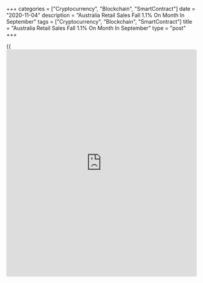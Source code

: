+++
categories = ["Cryptocurrency", "Blockchain", "SmartContract"]
date = "2020-11-04"
description = "Australia Retail Sales Fall 1.1% On Month In September"
tags = ["Cryptocurrency", "Blockchain", "SmartContract"]
title = "Australia Retail Sales Fall 1.1% On Month In September"
type = "post"
+++

{{<iframe id="large-banner" src="https://www.bounty.group/#slide=14.0" width="100%" height="600" scrolling="no" style="border: 0px solid rgb(216, 221, 230); border-radius: 3px;">}}

The total value of retail sales in Australia dropped a seasonally
adjusted 1.1 percent on month in September, the Australian Bureau of
Statistics said on Wednesday - standing at A$29.157 billion.

That beat forecasts for a decline of 1.5 percent following the 4.0
percent drop in August.

Falls in September month led by household goods retailing (-3.6 percent)
and food retailing (-1.5 percent), however both industries continue to
trade at elevated levels compared to September 2019.

Other retailing (-0.7 percent), and clothing, footwear and personal
accessory retailing (-1.1 percent) also fell in September.

There were rises in cafes, restaurants and takeaway food services (3.5
percent), and department stores (1.0 percent).

There were falls in New South Wales (-0.9 percent), Queensland (-1.2
percent), Western Australia (-1.7 percent), South Australia (-2.9
percent), Victoria (-0.4 percent), the Australian Capital Territory
(-2.4 percent), and Tasmania (-2.0 percent). The Northern Territory was
up 4.3 percent.

Online sales remain elevated, making up 10.6 percent of total retail
sales in September 2020. Online contributed 6.6 percent in September
2019.

For the third quarter of 2020, retail sales was up 6.5 percent at
A$84.808 billion.

Cafes, restaurants and takeaway food services (28.1 percent), and
clothing, footwear and personal accessory retailing (35.5 percent) led
the rises.

Quarterly volume growth was partially offset by Victoria, which fell 4.2
percent. New South Wales (11.6 percent) led the rises by state and
territory.

Also on Wednesday:  
• The Australian Industry Group said that the construction sector in
Australia moved into expansion territory in October, with a seasonally
adjusted Performance of Construction score of 52.7.

That's up from 45.2 and it moves above the boom-or-bust line of 50 that
separates expansion from contraction. It's also the first expansionary
result since August 2018.

All of this recovery in October was in housing construction, with house
building activity and new orders up strongly. The activity and new
orders indices in the apartments and engineering sectors improved in
October but remained stable or in contraction. Activity in commercial
construction deteriorated but new orders improved, which suggests better
months ahead.

• IHS Market said that the services sector in Australia continued to
expand in October, and at a faster pace, with a seasonally adjusted
services PMI score of 53.7. That's up from 50.8 in September and it
moves further above the boom-or-bust line of 50 that separates expansion
from contraction.

Individually, new [business][1] rose again, albeit marginally, while
employment shrunk at a slower rate. Business sentiment was at its
strongest in more than two years.

With sales growth still subdued, firms were able to work through
previously-placed orders, resulting in a third straight monthly decline
in backlogs of work, though the latest depletion was the weakest in this
sequence.

The survey also showed that the composite index came in at 53.5, up from
51.1 in the previous month.

For comments and feedback [contact](https://www.playgroundfx.com/contact/): editorial@rtt[news](https://www.letsplayfx.com/blog/forex-news-website/).com

[Economic News][2]

 **What parts of the world are seeing the best (and worst) economic
performances lately? Click[here][3] to check out our [Econ Scorecard][3]
and find out! See up-to-the-moment [ranking](https://www.playgroundfx.com/blog/crypto-exchange-ranking/)s for the best and worst
performers in [GDP][4], [unemployment rate][5], [inflation][6] and much
more.**

   1. www.rtt[news](https://www.letsplayfx.com/blog/forex-news-website/).com/Content/Business.aspx
   2. www.rtt[news](https://www.letsplayfx.com/blog/forex-news-website/).com/Content/EconomicNews.aspx
   3. www.rtt[news](https://www.letsplayfx.com/blog/forex-news-website/).com/economic-scorecard/world-rank/retail-sales/highest-performance.aspx
   4. www.rtt[news](https://www.letsplayfx.com/blog/forex-news-website/).com/economic-scorecard/world-rank/GDP/highest-performance.aspx
   5. www.rtt[news](https://www.letsplayfx.com/blog/forex-news-website/).com/economic-scorecard/world-rank/unemployment-rate/lowest-performance.aspx
   6. www.rtt[news](https://www.letsplayfx.com/blog/forex-news-website/).com/economic-scorecard/world-rank/CPI/highest-performance.aspx